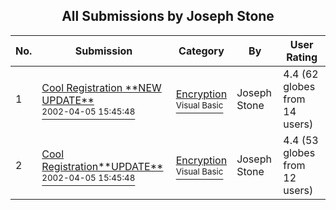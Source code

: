 ﻿<div align="center">

## All Submissions by Joseph Stone

</div>

No.  | Submission | Category | By   | User Rating
---- | ---------- | -------- | ---- | -----------
1 | [Cool Registration \*\*NEW UPDATE\*\*<br /><sup>2002-04-05 15:45:48</sup>](https://github.com/Planet-Source-Code/joseph-stone-cool-registration-new-update__1-31675) | [Encryption<br /><sup>Visual Basic</sup>](../ByCategory/encryption__1-48.md) | Joseph Stone | 4.4 (62 globes from 14 users)
2 | [Cool Registration\*\*UPDATE\*\*<br /><sup>2002-04-05 15:45:48</sup>](https://github.com/Planet-Source-Code/joseph-stone-cool-registration-update__1-31433) | [Encryption<br /><sup>Visual Basic</sup>](../ByCategory/encryption__1-48.md) | Joseph Stone | 4.4 (53 globes from 12 users)
